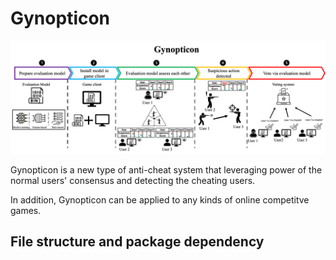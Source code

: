 # Gynopticon

![Gynopticon overall](img/gynopticon_overall.png)

Gynopticon is a new type of anti-cheat system that leveraging power of the normal users' consensus and detecting the cheating users. 

In addition, Gynopticon can be applied to any kinds of online competitve games.

## File structure and package dependency
